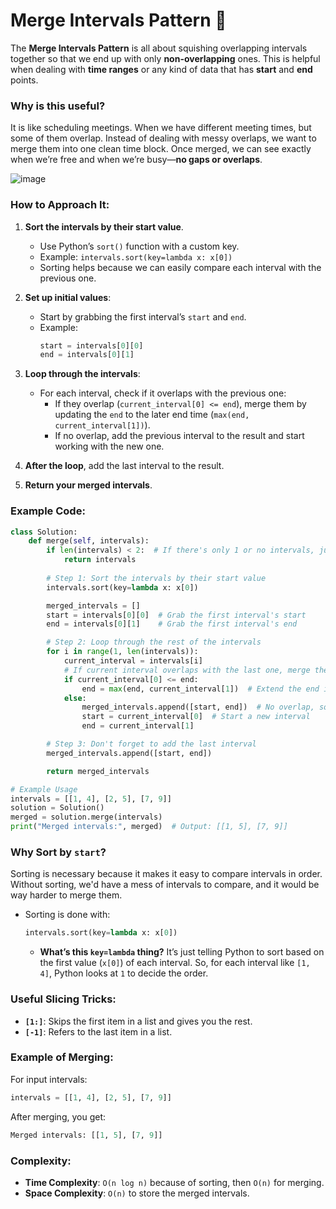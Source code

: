 # Merge Intervals Pattern 🧩

The **Merge Intervals Pattern** is all about squishing overlapping intervals together so that we end up with only **non-overlapping** ones. This is helpful when dealing with **time ranges** or any kind of data that has **start** and **end** points.

### Why is this useful?
It is like scheduling meetings. When we have different meeting times, but some of them overlap. Instead of dealing with messy overlaps, we want to merge them into one clean time block. Once merged, we can see exactly when we’re free and when we’re busy—**no gaps or overlaps**.

![image](https://github.com/user-attachments/assets/093be168-d297-42e7-a87f-8923c5d2d1ac)

### How to Approach It:

1. **Sort the intervals by their start value**.
   - Use Python’s `sort()` function with a custom key.
   - Example: `intervals.sort(key=lambda x: x[0])`
   - Sorting helps because we can easily compare each interval with the previous one.

2. **Set up initial values**:
   - Start by grabbing the first interval’s `start` and `end`.
   - Example:
     ```python
     start = intervals[0][0]
     end = intervals[0][1]
     ```

3. **Loop through the intervals**:
   - For each interval, check if it overlaps with the previous one:
     - If they overlap (`current_interval[0] <= end`), merge them by updating the `end` to the later end time (`max(end, current_interval[1])`).
     - If no overlap, add the previous interval to the result and start working with the new one.

4. **After the loop**, add the last interval to the result.

5. **Return your merged intervals**.

### Example Code:

```python
class Solution:
    def merge(self, intervals):
        if len(intervals) < 2:  # If there's only 1 or no intervals, just return it
            return intervals
        
        # Step 1: Sort the intervals by their start value
        intervals.sort(key=lambda x: x[0])

        merged_intervals = []
        start = intervals[0][0]  # Grab the first interval's start
        end = intervals[0][1]    # Grab the first interval's end

        # Step 2: Loop through the rest of the intervals
        for i in range(1, len(intervals)):
            current_interval = intervals[i]
            # If current interval overlaps with the last one, merge them
            if current_interval[0] <= end:
                end = max(end, current_interval[1])  # Extend the end if they overlap
            else:
                merged_intervals.append([start, end])  # No overlap, so add the last merged interval
                start = current_interval[0]  # Start a new interval
                end = current_interval[1]

        # Step 3: Don't forget to add the last interval
        merged_intervals.append([start, end])

        return merged_intervals

# Example Usage
intervals = [[1, 4], [2, 5], [7, 9]]
solution = Solution()
merged = solution.merge(intervals)
print("Merged intervals:", merged)  # Output: [[1, 5], [7, 9]]
```

### Why Sort by `start`?

Sorting is necessary because it makes it easy to compare intervals in order. Without sorting, we'd have a mess of intervals to compare, and it would be way harder to merge them.

- Sorting is done with:
  ```python
  intervals.sort(key=lambda x: x[0])
  ```
  - **What’s this `key=lambda` thing?** It’s just telling Python to sort based on the first value (`x[0]`) of each interval. So, for each interval like `[1, 4]`, Python looks at `1` to decide the order.

### Useful Slicing Tricks:
- **`[1:]`**: Skips the first item in a list and gives you the rest.
- **`[-1]`**: Refers to the last item in a list.

### Example of Merging:

For input intervals:
```python
intervals = [[1, 4], [2, 5], [7, 9]]
```
After merging, you get:
```python
Merged intervals: [[1, 5], [7, 9]]
```

### Complexity:
- **Time Complexity**: `O(n log n)` because of sorting, then `O(n)` for merging.
- **Space Complexity**: `O(n)` to store the merged intervals.

